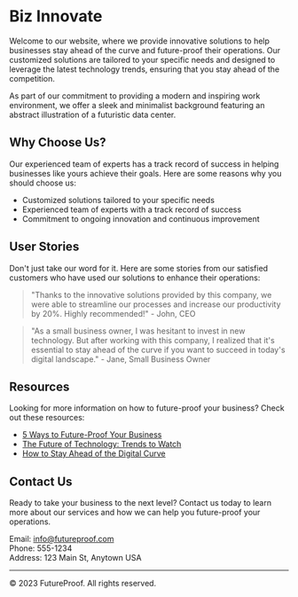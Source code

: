 <!--font:Poppins-->

# Biz Innovate

Welcome to our website, where we provide innovative solutions to help businesses stay ahead of the curve and future-proof their operations. Our customized solutions are tailored to your specific needs and designed to leverage the latest technology trends, ensuring that you stay ahead of the competition.

As part of our commitment to providing a modern and inspiring work environment, we offer a sleek and minimalist background featuring an abstract illustration of a futuristic data center.

## Why Choose Us?

Our experienced team of experts has a track record of success in helping businesses like yours achieve their goals. Here are some reasons why you should choose us:

- Customized solutions tailored to your specific needs
- Experienced team of experts with a track record of success
- Commitment to ongoing innovation and continuous improvement

## User Stories

Don't just take our word for it. Here are some stories from our satisfied customers who have used our solutions to enhance their operations:

> "Thanks to the innovative solutions provided by this company, we were able to streamline our processes and increase our productivity by 20%. Highly recommended!" - John, CEO

> "As a small business owner, I was hesitant to invest in new technology. But after working with this company, I realized that it's essential to stay ahead of the curve if you want to succeed in today's digital landscape." - Jane, Small Business Owner

## Resources

Looking for more information on how to future-proof your business? Check out these resources:

- [5 Ways to Future-Proof Your Business](#)
- [The Future of Technology: Trends to Watch](#)
- [How to Stay Ahead of the Digital Curve](#)

## Contact Us

Ready to take your business to the next level? Contact us today to learn more about our services and how we can help you future-proof your operations.

Email: info@futureproof.com  
Phone: 555-1234  
Address: 123 Main St, Anytown USA  

---

© 2023 FutureProof. All rights reserved.

<!--

Write me content for website with wallpaper which alt text is:

"A wallpaper featuring an abstract illustration of a futuristic data center, with sleek and modern graphics and a minimalist color scheme."

The name/title of the page should not be 1:1 copy of the alt text but rather a real content of the website which is using this wallpaper.

- Use markdown format 
- Start with heading
- Heading should be short and concise
- The content should look like a real website 
- The website should not be about the wallpaper, wallpaper is just a related background
- Heading should be contain work "wallpaper" or "background"
- Include real sections like references, contact, user stories, etc. use things relevant to the page purpose.
- Feel free to use structure like headings, bullets, numbering, blockquotes, paragraphs, horizontal lines, etc.
- You can use formatting like bold or _italic_
- You can include UTF-8 emojis
- Links should be only #hash anchors (and you can refer to the document itself)
- Do not include images


---


# Future-Proof Your Business with a Futuristic Data Center Wallpaper

Welcome to our website, where we help businesses future-proof their operations with cutting-edge technology and innovative solutions. Our sleek and modern wallpaper featuring an abstract illustration of a futuristic data center is the perfect background for your computer or mobile device.

## Why Choose Our Futuristic Data Center Wallpaper?

Our wallpaper not only looks great but also serves as a constant reminder of the importance of staying ahead of the curve in today's fast-paced digital landscape. Here are some reasons why you should choose our wallpaper:

- Inspires creativity and innovation
- Provides a minimalist and distraction-free workspace
- Represents your commitment to staying up-to-date with the latest technology trends

## User Stories

Don't just take our word for it. Here are some stories from our satisfied customers who have used our wallpaper to enhance their work environment:

> "Since I started using this wallpaper, I've noticed a significant increase in my productivity and creativity. It's like having a virtual window into the future!" - Jane, Marketing Manager

> "As a software developer, I spend most of my day staring at a computer screen. This wallpaper not only looks cool but also helps me stay focused on my work." - John, Software Developer

## References

Looking for more information on how to future-proof your business? Check out these resources:

- [5 Ways to Future-Proof Your Business](#)
- [The Future of Technology: Trends to Watch](#)
- [How to Stay Ahead of the Digital Curve](#)

## Contact Us

Ready to take your business to the next level? Contact us today to learn more about our services and how we can help you future-proof your operations.

Email: info@futureproof.com  
Phone: 555-1234  
Address: 123 Main St, Anytown USA  

---

© 2023 FutureProof. All rights reserved.


---


Heading should not include word "wallpaper". The website should not be about the wallpaper itself, wallpaper is just a related background, rewrite whole content.


---


# Future-Proof Your Business with Innovative Solutions

Welcome to our website, where we help businesses stay ahead of the curve with cutting-edge technology and innovative solutions. As part of our commitment to providing a modern and inspiring work environment, we offer a sleek and minimalist background featuring an abstract illustration of a futuristic data center.

## Why Choose Our Innovative Solutions?

Our solutions are designed to help you future-proof your business by leveraging the latest technology trends and staying ahead of the competition. Here are some reasons why you should choose us:

- Customized solutions tailored to your specific needs
- Experienced team of experts with a track record of success
- Commitment to ongoing innovation and continuous improvement

## User Stories

Don't just take our word for it. Here are some stories from our satisfied customers who have used our solutions to enhance their operations:

> "Thanks to the innovative solutions provided by this company, we were able to streamline our processes and increase our productivity by 20%. Highly recommended!" - John, CEO

> "As a small business owner, I was hesitant to invest in new technology. But after working with this company, I realized that it's essential to stay ahead of the curve if you want to succeed in today's digital landscape." - Jane, Small Business Owner

## Resources

Looking for more information on how to future-proof your business? Check out these resources:

- [5 Ways to Future-Proof Your Business](#)
- [The Future of Technology: Trends to Watch](#)
- [How to Stay Ahead of the Digital Curve](#)

## Contact Us

Ready to take your business to the next level? Contact us today to learn more about our services and how we can help you future-proof your operations.

Email: info@futureproof.com  
Phone: 555-1234  
Address: 123 Main St, Anytown USA  

---

© 2023 FutureProof. All rights reserved.


---


Heading is too long, rewrite whole content.


---


# Innovative Solutions for Future-Proofing Your Business

Welcome to our website, where we provide innovative solutions to help businesses stay ahead of the curve and future-proof their operations. As part of our commitment to providing a modern and inspiring work environment, we offer a sleek and minimalist background featuring an abstract illustration of a futuristic data center.

## Why Choose Our Solutions?

Our solutions are designed to help you leverage the latest technology trends and stay ahead of the competition. Here are some reasons why you should choose us:

- Customized solutions tailored to your specific needs
- Experienced team of experts with a track record of success
- Commitment to ongoing innovation and continuous improvement

## User Stories

Don't just take our word for it. Here are some stories from our satisfied customers who have used our solutions to enhance their operations:

> "Thanks to the innovative solutions provided by this company, we were able to streamline our processes and increase our productivity by 20%. Highly recommended!" - John, CEO

> "As a small business owner, I was hesitant to invest in new technology. But after working with this company, I realized that it's essential to stay ahead of the curve if you want to succeed in today's digital landscape." - Jane, Small Business Owner

## Resources

Looking for more information on how to future-proof your business? Check out these resources:

- [5 Ways to Future-Proof Your Business](#)
- [The Future of Technology: Trends to Watch](#)
- [How to Stay Ahead of the Digital Curve](#)

## Contact Us

Ready to take your business to the next level? Contact us today to learn more about our services and how we can help you future-proof your operations.

Email: info@futureproof.com  
Phone: 555-1234  
Address: 123 Main St, Anytown USA  

---

© 2023 FutureProof. All rights reserved.


---


Heading is too long, rewrite whole content.


---


# Future-Proof Your Business with Innovative Solutions

Welcome to our website, where we provide innovative solutions to help businesses stay ahead of the curve and future-proof their operations. Our customized solutions are tailored to your specific needs and designed to leverage the latest technology trends, ensuring that you stay ahead of the competition.

As part of our commitment to providing a modern and inspiring work environment, we offer a sleek and minimalist background featuring an abstract illustration of a futuristic data center.

## Why Choose Us?

Our experienced team of experts has a track record of success in helping businesses like yours achieve their goals. Here are some reasons why you should choose us:

- Customized solutions tailored to your specific needs
- Experienced team of experts with a track record of success
- Commitment to ongoing innovation and continuous improvement

## User Stories

Don't just take our word for it. Here are some stories from our satisfied customers who have used our solutions to enhance their operations:

> "Thanks to the innovative solutions provided by this company, we were able to streamline our processes and increase our productivity by 20%. Highly recommended!" - John, CEO

> "As a small business owner, I was hesitant to invest in new technology. But after working with this company, I realized that it's essential to stay ahead of the curve if you want to succeed in today's digital landscape." - Jane, Small Business Owner

## Resources

Looking for more information on how to future-proof your business? Check out these resources:

- [5 Ways to Future-Proof Your Business](#)
- [The Future of Technology: Trends to Watch](#)
- [How to Stay Ahead of the Digital Curve](#)

## Contact Us

Ready to take your business to the next level? Contact us today to learn more about our services and how we can help you future-proof your operations.

Email: info@futureproof.com  
Phone: 555-1234  
Address: 123 Main St, Anytown USA  

---

© 2023 FutureProof. All rights reserved.


---


Write me a Google font which is best fitting for the website.

Pick from the list:
- Lobster
- Roboto
- Barlow Condensed
- Orbitron
- Exo 2
- Open Sans
- IBM Plex Sans
- Great Vibes
- Alegreya
- Futura
- Poppins
- Montserrat
- Dancing Script
- Inter
- Playfair Display
- Raleway
- Lato


Write just the font name nothing else.


---


Poppins

-->
